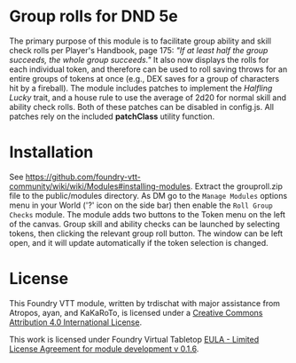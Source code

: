 # Group rolls for DND 5e
The primary purpose of this module is to facilitate group ability and skill check rolls per Player's Handbook, page 175: *"If at least half the group succeeds, the whole group succeeds."* It also now displays the rolls for each individual token, and therefore can be used to roll saving throws for an entire groups of tokens at once (e.g., DEX saves for a group of characters hit by a fireball). The module includes patches to implement the *Halfling Lucky* trait, and a house rule to use the average of 2d20 for normal skill and ability check rolls. Both of these patches can be disabled in config.js. All patches rely on the included **patchClass** utility function.
  
# Installation
See https://github.com/foundry-vtt-community/wiki/wiki/Modules#installing-modules. Extract the grouproll.zip file to the public/modules directory. As DM go to the `Manage Modules` options menu in your World ('?' icon on the side bar) then enable the `Roll Group Checks` module. The module adds two buttons to the Token menu on the left of the canvas. Group skill and ability checks can be launched by selecting tokens, then clicking the relevant group roll button. The window can be left open, and it will update automatically if the token selection is changed.

# License
This Foundry VTT module, written by trdischat with major assistance from Atropos, ayan, and KaKaRoTo, is licensed under a [Creative Commons Attribution 4.0 International License](http://creativecommons.org/licenses/by/4.0/).

This work is licensed under Foundry Virtual Tabletop [EULA - Limited License Agreement for module development v 0.1.6](http://foundryvtt.com/pages/license.html).
